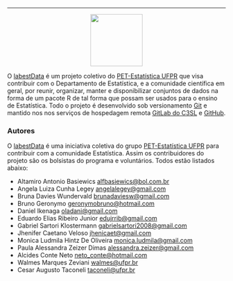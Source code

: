 ***

<center>
<img src = 'labestDataLogo.svg' height = '120px'></img>
</center>

O [labestData] é um projeto coletivo do [PET-Estatística UFPR] que visa
contribuir com o Departamento de Estatística, e a comunidade científica
em geral, por reunir, organizar, manter e disponibilizar conjuntos de
dados na forma de um pacote R de tal forma que possam ser usados para o
ensino de Estatística. Todo o projeto é desenvolvido sob versionamento
[Git] e mantido nos nos serviços de hospedagem remota [GitLab do C3SL] e
[GitHub].

### Autores ###

O [labestData] é uma iniciativa coletiva do grupo [PET-Estatística UFPR]
para contribuir com a comunidade Estatística. Assim os contribuidores do
projeto são os bolsistas do programa e voluntários. Todos estão listados
abaixo:

   - Altamiro Antonio Basiewics <alfbasiewics@bol.com.br>
   - Angela Luiza Cunha Legey <angelalegey@gmail.com>
   - Bruna Davies Wundervald <brunadaviesw@gmail.com>
   - Bruno Geronymo <geronymobruno@hotmail.com>
   - Daniel Ikenaga <oladani@gmail.com>
   - Eduardo Elias Ribeiro Junior <edujrrib@gmail.com>
   - Gabriel Sartori Klostermann <gabrielsartori2008@gmail.com>
   - Jhenifer Caetano Veloso <jhenicaet@gmail.com>
   - Monica Ludmila Hintz De Oliveira <monica.ludmila@gmail.com>
   - Paula Alessandra Zeizer Dimas <alessandra.zeizer@gmail.com>
   - Alcides Conte Neto neto_conte@hotmail.com
   - Walmes Marques Zeviani <walmes@ufpr.br>
   - Cesar Augusto Taconeli <taconeli@ufpr.br>

[Git]: https://git-scm.com/
[GitHub]: https://github.com/pet-estatistica/labestData
[GitLab do C3SL]: https://gitlab.c3sl.ufpr.br/pet-estatistica/labestData
[labestData]: https://gitlab.c3sl.ufpr.br/pet-estatistica/labestData
[PET-Estatística UFPR]: https://github.com/pet-estatistica/

